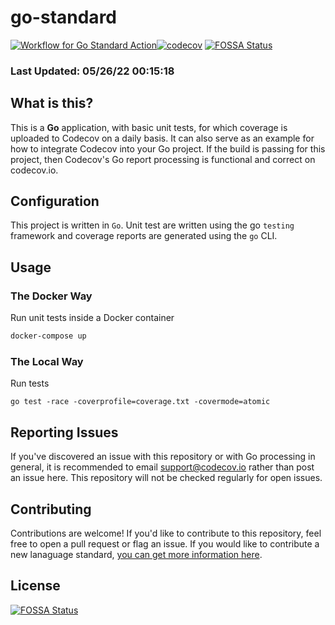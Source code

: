# go-standard

[![Workflow for Go Standard Action](https://github.com/codecov/go-standard/actions/workflows/go-standard.yml/badge.svg)](https://github.com/codecov/go-standard/actions/workflows/go-standard.yml)[![codecov](https://codecov.io/gh/codecov/go-Standard/branch/master/graph/badge.svg)](https://codecov.io/gh/codecov/go-Standard)
[![FOSSA Status](https://app.fossa.com/api/projects/git%2Bgithub.com%2Fcodecov%2Fgo-standard.svg?type=shield)](https://app.fossa.com/projects/git%2Bgithub.com%2Fcodecov%2Fgo-standard?ref=badge_shield)

### Last Updated: 05/26/22 00:15:18

## What is this?

This is a **Go** application, with basic unit tests, for which coverage is uploaded to Codecov on a daily basis. It can also serve as an example for how to integrate Codecov into your Go project. If the build is passing for this project, then Codecov's Go report processing is functional and correct on codecov.io.

## Configuration

This project is written in `Go`. Unit test are written using the go `testing` framework and coverage reports are generated using the `go` CLI.

## Usage

### The Docker Way

Run unit tests inside a Docker container
```bash
docker-compose up
```

### The Local Way

Run tests
```
go test -race -coverprofile=coverage.txt -covermode=atomic
```

## Reporting Issues

If you've discovered an issue with this repository or with Go processing in general, it is recommended to email support@codecov.io rather than post an issue here. This repository will not be checked regularly for open issues.

## Contributing

Contributions are welcome! If you'd like to contribute to this repository, feel free to open a pull request or flag an issue. If you would like to contribute a new lanaguage standard, [you can get more information here](https://github.com/codecov/standards-scripts/blob/master/README.md#contributing). 


## License
[![FOSSA Status](https://app.fossa.com/api/projects/git%2Bgithub.com%2Fcodecov%2Fgo-standard.svg?type=large)](https://app.fossa.com/projects/git%2Bgithub.com%2Fcodecov%2Fgo-standard?ref=badge_large)